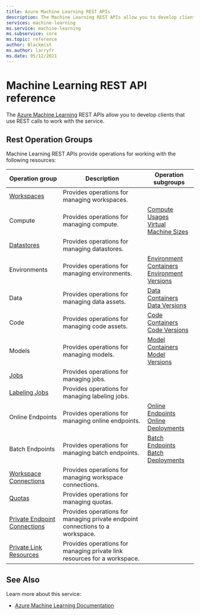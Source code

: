 ```yaml
---
title: Azure Machine Learning REST APIs
description: The Machine Learning REST APIs allow you to develop clients that use REST calls to work with the service.
services: machine-learning
ms.service: machine-learning
ms.subservice: core
ms.topic: reference
author: Blackmist
ms.author: larryfr
ms.date: 05/12/2021
---
```


# Machine Learning REST API reference
The [Azure Machine Learning](https://docs.microsoft.com/azure/machine-learning/) REST APIs allow you to develop clients that use REST calls to work with the service.
## Rest Operation Groups

Machine Learning REST APIs provide operations for working with the following resources:

| Operation group | Description                                                        | Operation subgroups |
| --------------- | ------------------------------------------------------------------ | ------------------- |
| [Workspaces](https://docs.microsoft.com/rest/api/azureml/workspaces) | Provides operations for managing workspaces. |
| Compute | Provides operations for managing compute. | [Compute](https://docs.microsoft.com/rest/api/azureml/compute) <br /> [Usages](https://docs.microsoft.com/rest/api/azureml/usages) <br /> [Virtual Machine Sizes](https://docs.microsoft.com/rest/api/azureml/virtualmachinesizes) |
| [Datastores](https://docs.microsoft.com/rest/api/azureml/datastores) | Provides operations for managing datastores. |
| Environments | Provides operations for managing environments. | [Environment Containers](https://docs.microsoft.com/rest/api/azureml/environmentcontainers) <br /> [Environment Versions](https://docs.microsoft.com/rest/api/azureml/environment-versions) |
| Data | Provides operations for managing data assets. | [Data Containers](https://docs.microsoft.com/rest/api/azureml/datacontainers) <br /> [Data Versions](https://docs.microsoft.com/rest/api/azureml/dataversions) |
| Code | Provides operations for managing code assets. | [Code Containers](https://docs.microsoft.com/rest/api/azureml/codecontainers) <br /> [Code Versions](https://docs.microsoft.com/rest/api/azureml/codeversions) |
| Models | Provides operations for managing models. | [Model Containers](https://docs.microsoft.com/rest/api/azureml/modelcontainers) <br /> [Model Versions](https://docs.microsoft.com/rest/api/azureml/modelversions) |
| [Jobs](https://docs.microsoft.com/rest/api/azureml/jobs) | Provides operations for managing jobs. |
| [Labeling Jobs](https://docs.microsoft.com/rest/api/azureml/labelingjobs) | Provides operations for managing labeling jobs. |
| Online Endpoints | Provides operations for managing online endpoints. | [Online Endpoints](https://docs.microsoft.com/rest/api/azureml/onlineendpoints) <br /> [Online Deployments](https://docs.microsoft.com/rest/api/azureml/onlinedeployments) |
| Batch Endpoints | Provides operations for managing batch endpoints. | [Batch Endpoints](https://docs.microsoft.com/rest/api/azureml/batchendpoints) <br /> [Batch Deployments](https://docs.microsoft.com/rest/api/azureml/batchdeployments) |
| [Workspace Connections](https://docs.microsoft.com/rest/api/azureml/workspaceconnections) | Provides operations for managing workspace connections. |
| [Quotas](https://docs.microsoft.com/rest/api/azureml/quotas) | Provides operations for managing quotas. |
| [Private Endpoint Connections](https://docs.microsoft.com/rest/api/azureml/privateendpointconnections) | Provides operations for managing private endpoint connections to a workspace. |
| [Private Link Resources](https://docs.microsoft.com/rest/api/azureml/privatelinkresources) | Provides operations for managing private link resources for a workspace. |

## See Also

Learn more about this service:
* [Azure Machine Learning Documentation](https://docs.microsoft.com/azure/machine-learning/)

